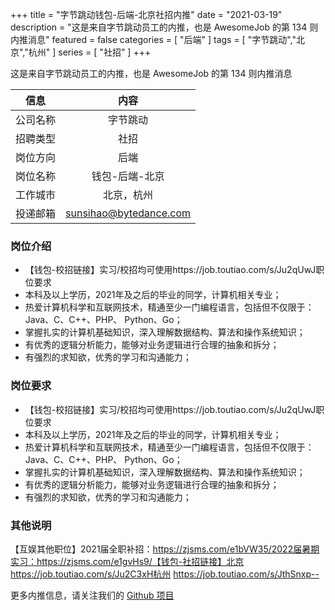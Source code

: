 +++
title = "字节跳动钱包-后端-北京社招内推"
date = "2021-03-19"
description = "这是来自字节跳动员工的内推，也是 AwesomeJob 的第 134 则内推消息"
featured = false
categories = [
    "后端"
]
tags = [
    "字节跳动","北京","杭州"
]
series = [
    "社招"
]
+++

这是来自字节跳动员工的内推，也是 AwesomeJob 的第 134 则内推消息
<!--more-->

| 信息 | 内容 |
| :-----:| :----: |
| 公司名称 | 字节跳动 |
| 招聘类型 | 社招 |
| 岗位方向 | 后端 |
| 岗位名称 | 钱包-后端-北京 |
| 工作城市 | 北京，杭州 |
| 投递邮箱 | sunsihao@bytedance.com |

### 岗位介绍

- 【钱包-校招链接】实习/校招均可使用https://job.toutiao.com/s/Ju2qUwJ职位要求
- 本科及以上学历，2021年及之后的毕业的同学，计算机相关专业；
- 热爱计算机科学和互联网技术，精通至少一门编程语言，包括但不仅限于：Java、C、C++、PHP、 Python、Go；
- 掌握扎实的计算机基础知识，深入理解数据结构、算法和操作系统知识；
- 有优秀的逻辑分析能力，能够对业务逻辑进行合理的抽象和拆分；
- 有强烈的求知欲，优秀的学习和沟通能力；

### 岗位要求

- 【钱包-校招链接】实习/校招均可使用https://job.toutiao.com/s/Ju2qUwJ职位要求
- 本科及以上学历，2021年及之后的毕业的同学，计算机相关专业；
- 热爱计算机科学和互联网技术，精通至少一门编程语言，包括但不仅限于：Java、C、C++、PHP、 Python、Go；
- 掌握扎实的计算机基础知识，深入理解数据结构、算法和操作系统知识；
- 有优秀的逻辑分析能力，能够对业务逻辑进行合理的抽象和拆分；
- 有强烈的求知欲，优秀的学习和沟通能力；

### 其他说明

【互娱其他职位】2021届全职补招：https://zjsms.com/e1bVW35/2022届暑期实习：https://zjsms.com/e1gvHs9/【钱包-社招链接】北京 https://job.toutiao.com/s/Ju2C3xH杭州 https://job.toutiao.com/s/JthSnxp--

更多内推信息，请关注我们的 [Github 项目](https://github.com/Dikea/AwesomeJob)

